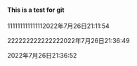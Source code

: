 #### This is a test for git

111111111111112022年7月26日21:11:54

222222222222222022年7月26日21:36:49

2022年7月26日21:36:52

